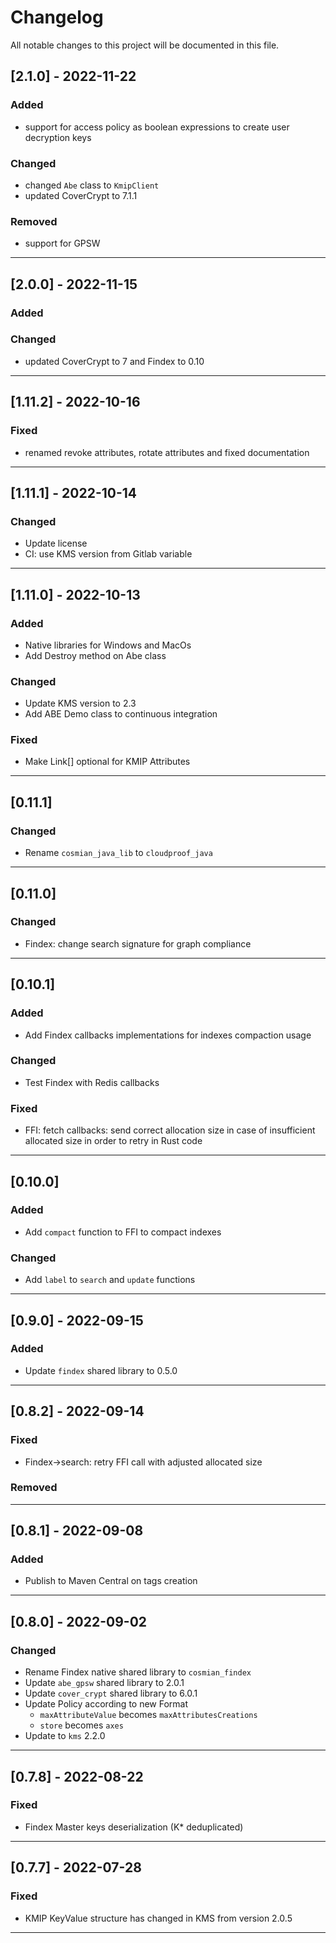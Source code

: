 # Changelog

All notable changes to this project will be documented in this file.

## [2.1.0] - 2022-11-22

### Added

- support for access policy as boolean expressions to create user decryption keys

### Changed

- changed `Abe` class to `KmipClient`
- updated CoverCrypt to 7.1.1

### Removed

- support for GPSW

---

## [2.0.0] - 2022-11-15

### Added

### Changed

- updated CoverCrypt to 7 and Findex to 0.10

---

## [1.11.2] - 2022-10-16

### Fixed

- renamed revoke attributes, rotate attributes and fixed documentation

---

## [1.11.1] - 2022-10-14

### Changed

- Update license
- CI: use KMS version from Gitlab variable

---

## [1.11.0] - 2022-10-13

### Added

- Native libraries for Windows and MacOs
- Add Destroy method on Abe class

### Changed

- Update KMS version to 2.3
- Add ABE Demo class to continuous integration

### Fixed

- Make Link[] optional for KMIP Attributes

---

## [0.11.1]

### Changed

- Rename `cosmian_java_lib` to `cloudproof_java`

---

## [0.11.0]

### Changed

- Findex: change search signature for graph compliance

---

## [0.10.1]

### Added

- Add Findex callbacks implementations for indexes compaction usage

### Changed

- Test Findex with Redis callbacks

### Fixed

- FFI: fetch callbacks: send correct allocation size in case of insufficient allocated size in order to retry in Rust code

---

## [0.10.0]

### Added

- Add `compact` function to FFI to compact indexes

### Changed

- Add `label` to `search` and `update` functions

---

## [0.9.0] - 2022-09-15

### Added

- Update `findex` shared library to 0.5.0

---

## [0.8.2] - 2022-09-14

### Fixed

- Findex->search: retry FFI call with adjusted allocated size

### Removed

---

## [0.8.1] - 2022-09-08

### Added

- Publish to Maven Central on tags creation

---

## [0.8.0] - 2022-09-02

### Changed

- Rename Findex native shared library to `cosmian_findex`
- Update `abe_gpsw` shared library to 2.0.1
- Update `cover_crypt` shared library to 6.0.1
- Update Policy according to new Format
  - `maxAttributeValue` becomes `maxAttributesCreations`
  - `store` becomes `axes`
- Update to `kms` 2.2.0

---

## [0.7.8] - 2022-08-22

### Fixed

- Findex Master keys deserialization (K\* deduplicated)

---

## [0.7.7] - 2022-07-28

### Fixed

- KMIP KeyValue structure has changed in KMS from version 2.0.5

---
